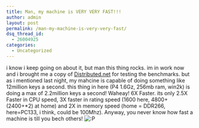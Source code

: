 ```yaml
---
title: Man, my machine is VERY VERY FAST!!!
author: admin
layout: post
permalink: /man-my-machine-is-very-very-fast/
dsq_thread_id:
  - 26004925
categories:
  - Uncategorized
---
```

i know i keep going on about it, but man this thing rocks. im in work now and i brought me a copy of [Distributed.net][1] for testing the benchmarks. but as i mentioned last night, my mahcine is capable of doing something like 12million keys a second. this thing in here (P4 1.6Gz, 256mb ram, win2k) is doing a max of 2.2million keys a second! Waheay! 6X Faster. its only 2.5X Faster in CPU speed, 3X faster in rating speed (1600 here, 4800+ (2400+*2) at home) and 2X in memory speed (home = DDR266, here=PC133, i think, could be 100Mhz). Anyway, you never know how fast a machine is till you bech others! <img src="http://blog.lotas-smartman.net/wp-includes/images/smilies/icon_razz.gif" alt=":P" class="wp-smiley" />

 [1]: http://www.distributed.net